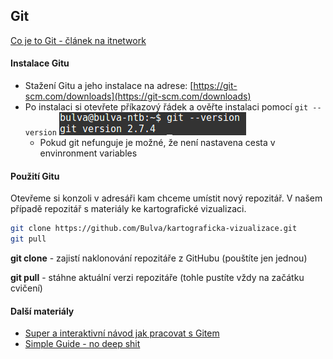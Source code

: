 ## Git
[Co je to Git - článek na itnetwork](https://www.itnetwork.cz/software/git/git-tutorial-historie-a-principy/)

#### Instalace Gitu
* Stažení Gitu a jeho instalace na adrese: [https://git-scm.com/downloads](https://git-scm.com/downloads)
* Po instalaci si otevřete příkazový řádek a ověřte instalaci pomocí `git --version`
  ![Git version command](https://raw.githubusercontent.com/Bulva/kartograficka-vizualizace/master/02-Git-a-GitHub/images/git-version.png)
    * Pokud git nefunguje je možné, že není nastavena cesta v envinronment variables
    
#### Použití Gitu
Otevřeme si konzoli v adresáři kam chceme umístit nový repozitář. V našem případě repozitář s materiály ke kartografické vizualizaci.
``` bash
git clone https://github.com/Bulva/kartograficka-vizualizace.git
git pull
```
**git clone** - zajistí naklonování repozitáře z GitHubu (pouštíte jen jednou)

**git pull** - stáhne aktuální verzi repozitáře (tohle pustíte vždy na začátku cvičení)

#### Další materiály
* [Super a interaktivní návod jak pracovat s Gitem](https://try.github.io/levels/1/challenges/1)
* [Simple Guide - no deep shit](http://rogerdudler.github.io/git-guide/)

